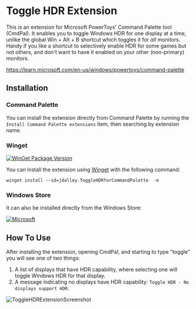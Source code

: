 # Toggle HDR Extension

This is an extension for Microsoft PowerToys' Command Palette tool (CmdPal). It enables you to toggle Windows HDR for one display at a time, unlike the global Win + Alt + B shortcut which toggles it for _all_ monitors. Handy if you like a shortcut to selectively enable HDR for some games but not others, and don't want to have it enabled on your other (non-primary) monitors.

https://learn.microsoft.com/en-us/windows/powertoys/command-palette

## Installation

### Command Palette

You can install the extension directly from Command Palette by running the `Install Command Palette extensions` item, then searching by extension name.

### Winget

[![WinGet Package Version](https://img.shields.io/winget/v/jdalley.ToggleHDRforCommandPalette)](https://winstall.app/apps/jdalley.ToggleHDRforCommandPalette)

You can install the extension using [Winget](https://learn.microsoft.com/en-us/windows/package-manager/winget/) with the following command:
```
winget install --id=jdalley.ToggleHDRforCommandPalette  -e
```

### Windows Store

It can also be installed directly from the Windows Store:

[![Microsoft](https://get.microsoft.com/images/en-us%20dark.svg)](https://apps.microsoft.com/detail/9pl3dp61zjtn)


## How To Use

After installing the extension, opening CmdPal, and starting to type "toggle" you will see one of two things:

1. A list of displays that have HDR capability, where selecting one will toggle Windows HDR for that display.
2. A message indicating no displays have HDR capability: `Toggle HDR - No displays support HDR`.

![ToggleHDRExtensionScreenshot](https://github.com/user-attachments/assets/b65c0187-3d6b-4069-b803-0a6405faa3e8)


